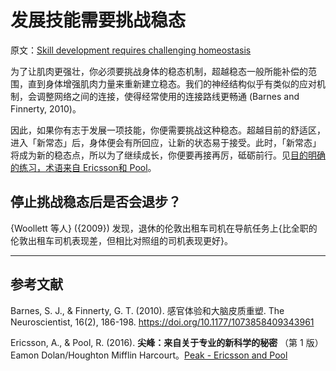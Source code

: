 # 发展技能需要挑战稳态

原文：[Skill development requires challenging homeostasis](https://notes.andymatuschak.org/z4V56SvpNAHuaWSkU9U319uTxqBppv1mRx3aE)

为了让肌肉更强壮，你必须要挑战身体的稳态机制，超越稳态一般所能补偿的范围，直到身体增强肌肉力量来重新建立稳态。我们的神经结构似乎有类似的应对机制，会调整网络之间的连接，使得经常使用的连接路线更畅通 (Barnes and Finnerty, 2010)。

因此，如果你有志于发展一项技能，你便需要挑战这种稳态。超越目前的舒适区，进入「新常态」后，身体便会有所回应，让新的状态易于接受。此时，「新常态」将成为新的稳态点，所以为了继续成长，你便要再接再厉，砥砺前行。见[目的明确的练习，术语来自 Ericsson和 Pool](https://notes.andymatuschak.org/z7pC147AdTuRWQ2XKyRYpQC8FiM6rmjwRqwzv)。

## 停止挑战稳态后是否会退步？

{Woollett 等人} ({2009}) 发现，退休的伦敦出租车司机在导航任务上{比全职的伦敦出租车司机表现差，但相比对照组的司机表现更好}。

------

## 参考文献

Barnes, S. J., & Finnerty, G. T. (2010). 感官体验和大脑皮质重塑. The Neuroscientist, 16(2), 186-198. https://doi.org/10.1177/1073858409343961

Ericsson, A., & Pool, R. (2016). **尖峰：来自关于专业的新科学的秘密** （第 1 版）Eamon Dolan/Houghton Mifflin Harcourt。[Peak - Ericsson and Pool](https://notes.andymatuschak.org/z6Sx5DSLp1Jdt4wqvN36Xvregj6mQnCnFopmy)